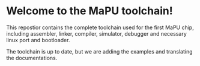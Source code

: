 # Welcome to the MaPU toolchain!
This repostior contains the complete toolchain used for the first MaPU chip, including assembler, linker, compiler, simulator, debugger and necessary linux port and bootloader.

The toolchain is up to date, but we are adding the examples and translating the documentations.

